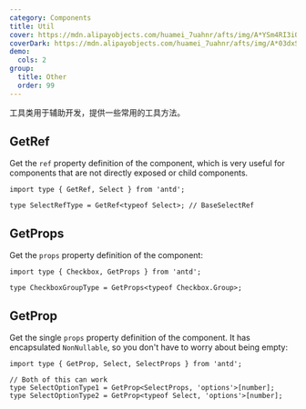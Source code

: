 ```yaml
---
category: Components
title: Util
cover: https://mdn.alipayobjects.com/huamei_7uahnr/afts/img/A*YSm4RI3iOJ8AAAAAAAAAAAAADrJ8AQ/original
coverDark: https://mdn.alipayobjects.com/huamei_7uahnr/afts/img/A*03dxS64LxeQAAAAAAAAAAAAADrJ8AQ/original
demo:
  cols: 2
group:
  title: Other
  order: 99
---
```


工具类用于辅助开发，提供一些常用的工具方法。

## GetRef

Get the `ref` property definition of the component, which is very useful for components that are not directly exposed or child components.

```tsx
import type { GetRef, Select } from 'antd';

type SelectRefType = GetRef<typeof Select>; // BaseSelectRef
```

## GetProps

Get the `props` property definition of the component:

```tsx
import type { Checkbox, GetProps } from 'antd';

type CheckboxGroupType = GetProps<typeof Checkbox.Group>;
```

## GetProp

Get the single `props` property definition of the component. It has encapsulated `NonNullable`, so you don't have to worry about being empty:

```tsx
import type { GetProp, Select, SelectProps } from 'antd';

// Both of this can work
type SelectOptionType1 = GetProp<SelectProps, 'options'>[number];
type SelectOptionType2 = GetProp<typeof Select, 'options'>[number];
```
